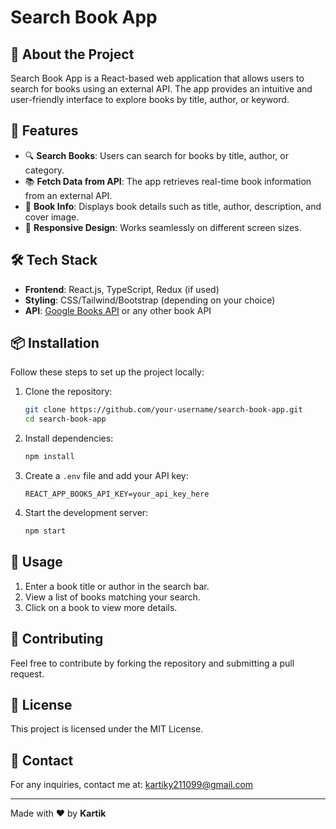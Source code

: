 # Search Book App

## 📖 About the Project
Search Book App is a React-based web application that allows users to search for books using an external API. The app provides an intuitive and user-friendly interface to explore books by title, author, or keyword.

## 🚀 Features
- 🔍 **Search Books**: Users can search for books by title, author, or category.
- 📚 **Fetch Data from API**: The app retrieves real-time book information from an external API.
- 📖 **Book Info**: Displays book details such as title, author, description, and cover image.
- 💾 **Responsive Design**: Works seamlessly on different screen sizes.

## 🛠️ Tech Stack
- **Frontend**: React.js, TypeScript, Redux (if used)
- **Styling**: CSS/Tailwind/Bootstrap (depending on your choice)
- **API**: [Google Books API](https://developers.google.com/books) or any other book API

## 📦 Installation
Follow these steps to set up the project locally:

1. Clone the repository:
   ```bash
   git clone https://github.com/your-username/search-book-app.git
   cd search-book-app
   ```
2. Install dependencies:
   ```bash
   npm install
   ```
3. Create a `.env` file and add your API key:
   ```env
   REACT_APP_BOOKS_API_KEY=your_api_key_here
   ```
4. Start the development server:
   ```bash
   npm start
   ```

## 🌟 Usage
1. Enter a book title or author in the search bar.
2. View a list of books matching your search.
3. Click on a book to view more details.




## 🤝 Contributing
Feel free to contribute by forking the repository and submitting a pull request.

## 📜 License
This project is licensed under the MIT License.

## 🔗 Contact
For any inquiries, contact me at: [kartiky211099@gmail.com](mailto:kartiky211099@gmail.com)

---
Made with ❤️ by **Kartik**

